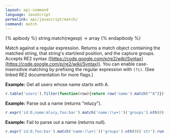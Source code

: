 ```yaml
---
layout: api-command 
language: JavaScript
permalink: api/javascript/match/
command: match
---
```


{% apibody %}
string.match(regexp) → array
{% endapibody %}

Match against a regular expression. Returns a match object containing the matched string,
that string's start/end position, and the capture groups. Accepts RE2 syntax
([https://code.google.com/p/re2/wiki/Syntax](https://code.google.com/p/re2/wiki/Syntax)).
You can enable case-insensitive matching by prefixing the regular expression with
`(?i)`. (See linked RE2 documentation for more flags.)

__Example:__ Get all users whose name starts with A.

```js
r.table('users').filter(function(row){return row('name').match("^A")}).run(conn, callback)
```

__Example:__ Parse out a name (returns "mlucy").

```js
r.expr('id:0,name:mlucy,foo:bar').match('name:(\w+)')('groups').nth(0)('str').run(conn, callback)
```


__Example:__ Fail to parse out a name (returns null).

```js
r.expr('id:0,foo:bar').match('name:(\w+)')('groups').nth(0)('str').run(conn, callback)
```

